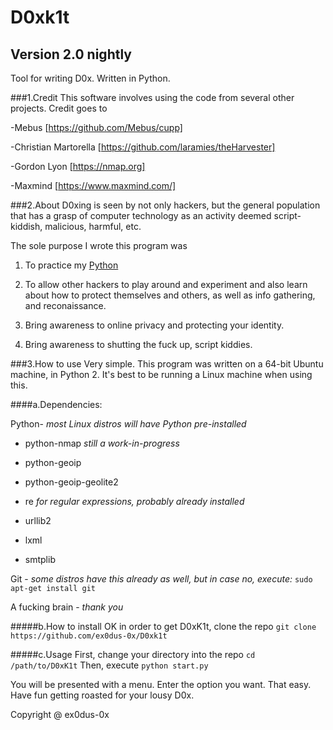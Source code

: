 # D0xk1t
## Version 2.0 nightly
Tool for writing D0x. Written in Python.


###1.Credit
This software involves using the code from several other projects. Credit goes to

-Mebus [https://github.com/Mebus/cupp]

-Christian Martorella [https://github.com/laramies/theHarvester]

-Gordon Lyon [https://nmap.org]

-Maxmind [https://www.maxmind.com/]

###2.About
D0xing is seen by not only hackers, but the general population that has a grasp of computer technology as an activity deemed script-kiddish, malicious, harmful, etc.

The sole purpose I wrote this program was

1. To practice my [Python](https://python.org)

2. To allow other hackers to play around and experiment and also learn about how to protect themselves and others, as well as info gathering, and reconaissance.

3. Bring awareness to online privacy and protecting your identity.

4. Bring awareness to shutting the fuck up, script kiddies.

###3.How to use
Very simple. This program was written on a 64-bit Ubuntu machine, in Python 2. It's best to be running a Linux machine when using this.

####a.Dependencies:

Python- _most Linux distros will have Python pre-installed_

* python-nmap  _still a work-in-progress_

* python-geoip  

* python-geoip-geolite2  

* re _for regular expressions, probably already installed_

* urllib2

* lxml

* smtplib

Git - _some distros have this already as well, but in case no, execute:_ `sudo apt-get install git`

A fucking brain - _thank you_


#####b.How to install
OK in order to get D0xK1t, clone the repo
`git clone https://github.com/ex0dus-0x/D0xk1t`

#####c.Usage
First, change your directory into the repo
`cd /path/to/D0xK1t`
Then, execute
`python start.py`

You will be presented with a menu. Enter the option you want. That easy. Have fun getting roasted for your lousy D0x.

Copyright @ ex0dus-0x
